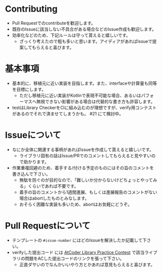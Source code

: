 # Contributing

- Pull Requestでのcontributeを歓迎します。  
- 既存のIssueに該当しない不具合がある場合などのIssue作成も歓迎します。
- 効率化などのため、下記ルールは守って貰えると嬉しいです。  
    - ざっくり考えたので粗も多いと思います。アイディアがあればIssueで提案してもらえると喜びます。

# 基本事項

- 基本的に、移植元に近い実装を目指します。また、interfaceや計算量も同等を目標にします。
    - ただし移植元に近い実装がKotlinで表現不可能な場合、あるいはパフォーマスへ無視できない影響がある場合は代替的な書き方も許容します。
- testはLibrary CheckerをCIに組み込むのが理想ですが、verify用コンテストがあるのでそれで済ませてしまうかも。 #21 にて検討中。

# Issueについて

- なにか全体に関連する事柄があればIssueを作成して貰えると嬉しいです。
  - ライブラリ固有の話はIssue/PRでのコメントしてもらえると見やすいので助かります。
- 作業重複回避のため、着手する/付ける予定のものにはその旨のコメントを書き込んで下さい。
    - 無駄を防ぐのが目的なので、「難しいか分からないけどちょっとやってみる」くらいであれば不要です。
    - 着手の旨のコメントから1週間進展、もしくは進展報告のコメントがない場合はabortしたものとみなします。
    - おそらく困難な実装も多いため、abortはお気軽にどうぞ。

# Pull Requestについて

- テンプレートの `#issue-number` にはどのIssueを解決したか記載して下さい。
- verifyした提出コード には [AtCoder Library Practice Contest](https://atcoder.jp/contests/practice2) で該当ライブラリの問題をACした提出コードのリンクを張って下さい。
    - 正直ダサいのでなんかいいやり方とかあれば意見もらえると喜びます。
